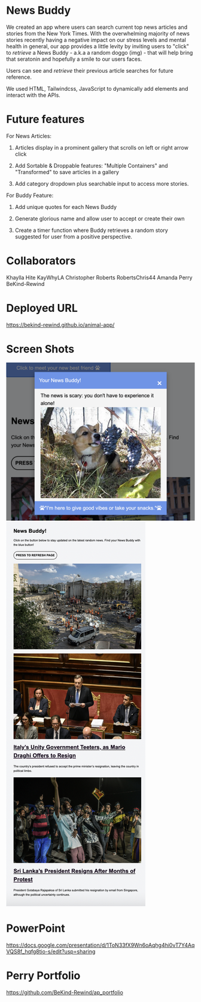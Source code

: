 # News Buddy

We created an app where users can search current top news articles and stories from the New York Times. With the overwhelming majority of news stories recently having a negative impact on our stress levels and mental health in general, our app provides a little levity by inviting users to "click" to *retrieve* a News Buddy - a.k.a a random doggo (img) - that will help bring that seratonin and hopefully a smile to our users faces.

Users can see and *retrieve* their previous article searches for future reference. 

We used HTML, Tailwindcss, JavaScript to dynamically add elements and interact with the APIs. 

# Future features

For News Articles:
1) Articles display in a prominent gallery that scrolls on left or right arrow click

2) Add Sortable & Droppable features: "Multiple Containers" and "Transformed" to save articles in a gallery

3) Add category dropdown plus searchable input to access more stories.

For Buddy Feature:
1) Add unique quotes for each News Buddy

2) Generate glorious name and allow user to accept or create their own

3) Create a timer function where Buddy retrieves a random story suggested for user from a positive perspective.  

# Collaborators
Khaylla Hite KayWhyLA
Christopher Roberts RobertsChris44
Amanda Perry BeKind-Rewind

# Deployed URL

https://bekind-rewind.github.io/animal-app/


# Screen Shots

![News Buddy](/images/buddy-modal.png?raw=true)
![News Articles](/images/news-body.png?raw=true)

# PowerPoint

https://docs.google.com/presentation/d/1ToN33fX9Wn6oAqhg4hi0vT7Y4AqVQS8f_hqfg8tio-s/edit?usp=sharing

# Perry Portfolio

https://github.com/BeKind-Rewind/ap_portfolio